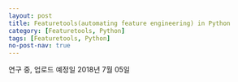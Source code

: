 ```yaml
---
layout: post
title: Featuretools(automating feature engineering) in Python 
category: [Featuretools, Python] 
tags: [Featuretools, Python] 
no-post-nav: true
---
```


 연구 중, 업로드 예정일 2018년 7월 05일
